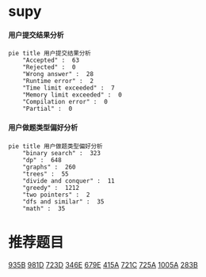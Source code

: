 # supy

<!-- tabs:start -->



#### **用户提交结果分析**

```mermaid
pie title 用户提交结果分析
    "Accepted" :  63
    "Rejected" :  0
    "Wrong answer" :  28
    "Runtime error" :  2
    "Time limit exceeded" :  7
    "Memory limit exceeded" :  0
    "Compilation error" :  0
    "Partial" :  0
```

#### **用户做题类型偏好分析**

```mermaid
pie title 用户做题类型偏好分析
    "binary search" :  323
    "dp" :  648
    "graphs" :  260
    "trees" :  55
    "divide and conquer" :  11
    "greedy" :  1212
    "two pointers" :  2
    "dfs and similar" :  35
    "math" :  35
```



<!-- tabs:end -->
# 推荐题目
[935B](https://codeforces.com/contest/935/problem/B)
[981D](https://codeforces.com/contest/981/problem/D)
[723D](https://codeforces.com/contest/723/problem/D)
[346E](https://codeforces.com/contest/346/problem/E)
[679E](https://codeforces.com/contest/679/problem/E)
[415A](https://codeforces.com/contest/415/problem/A)
[721C](https://codeforces.com/contest/721/problem/C)
[725A](https://codeforces.com/contest/725/problem/A)
[1005A](https://codeforces.com/contest/1005/problem/A)
[283B](https://codeforces.com/contest/283/problem/B)
